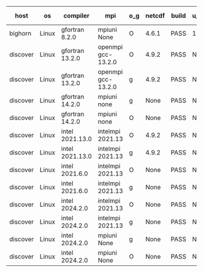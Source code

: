 

| host     | os       | compiler                              | mpi                      | o_g        | netcdf        | build       | u_pass          | u_fail          | s_pass            | s_fail            | e_pass             | e_fail             | nuopc_pass       | nuopc_fail       | artifacts link          |
|----------|----------|---------------------------------------|--------------------------|------------|---------------|-------------|-----------------|-----------------|-------------------|-------------------|--------------------|--------------------|------------------|------------------|-------------------------|
| bighorn | Linux | gfortran 8.2.0 | mpiuni None  | O | 4.6.1  | PASS | 12529 | 0 | 9 | 0 | 42 | 0 | None | None | <a href="https://github.com/esmf-org/esmf-test-artifacts/tree/0c0d0d813a366d9966c6c433936ac975586d2d9c/develop/gfortran/8.2.0/O/mpiuni/None" target="_blank">0c0d0d8</a> | 
| discover | Linux | gfortran 13.2.0 | openmpi gcc-13.2.0  | O | 4.9.2  | PASS | None | None | None | None | None | None | None | None | <a href="https://github.com/esmf-org/esmf-test-artifacts/tree/8b951d2ac8214efeb9aa8d68859599523466316a/develop/gfortran/13.2.0/O/openmpi/gcc-13.2.0" target="_blank">8b951d2</a> | 
| discover | Linux | gfortran 13.2.0 | openmpi gcc-13.2.0  | g | 4.9.2  | PASS | None | None | None | None | None | None | None | None | <a href="https://github.com/esmf-org/esmf-test-artifacts/tree/23c71e3bacc483091a6d7d65570779a4de5aed74/develop/gfortran/13.2.0/g/openmpi/gcc-13.2.0" target="_blank">23c71e3</a> | 
| discover | Linux | gfortran 14.2.0 | mpiuni none  | g | None  | PASS | None | None | None | None | None | None | None | None | <a href="https://github.com/esmf-org/esmf-test-artifacts/tree/07b0b38007b3531d6407fb4ae57c4de1ea2b1c3d/develop/gfortran/14.2.0/g/mpiuni/none" target="_blank">07b0b38</a> | 
| discover | Linux | gfortran 14.2.0 | mpiuni none  | O | None  | PASS | None | None | None | None | None | None | None | None | <a href="https://github.com/esmf-org/esmf-test-artifacts/tree/d6db6bb9d35bddc71ddf9d6ae4c472d816ff01f4/develop/gfortran/14.2.0/O/mpiuni/none" target="_blank">d6db6bb</a> | 
| discover | Linux | intel 2021.13.0 | intelmpi 2021.13  | O | 4.9.2  | PASS | None | None | None | None | None | None | None | None | <a href="https://github.com/esmf-org/esmf-test-artifacts/tree/236262cc0f8e549b7df9baa043302eb180e59df6/develop/intel/2021.13.0/O/intelmpi/2021.13" target="_blank">236262c</a> | 
| discover | Linux | intel 2021.13.0 | intelmpi 2021.13  | g | 4.9.2  | PASS | None | None | None | None | None | None | None | None | <a href="https://github.com/esmf-org/esmf-test-artifacts/tree/449462d48331b6369c5a723457535330ee5325a5/develop/intel/2021.13.0/g/intelmpi/2021.13" target="_blank">449462d</a> | 
| discover | Linux | intel 2021.6.0 | intelmpi 2021.13  | O | None  | PASS | None | None | None | None | None | None | None | None | <a href="https://github.com/esmf-org/esmf-test-artifacts/tree/f8d1364aaec2f5d823656aeae0694d73574aa170/develop/intel/2021.6.0/O/intelmpi/2021.13" target="_blank">f8d1364</a> | 
| discover | Linux | intel 2021.6.0 | intelmpi 2021.13  | g | None  | PASS | None | None | None | None | None | None | None | None | <a href="https://github.com/esmf-org/esmf-test-artifacts/tree/4d53bc6ca0861b53cfb23f1095133ceee79864a9/develop/intel/2021.6.0/g/intelmpi/2021.13" target="_blank">4d53bc6</a> | 
| discover | Linux | intel 2024.2.0 | intelmpi 2021.13  | O | None  | PASS | None | None | None | None | None | None | None | None | <a href="https://github.com/esmf-org/esmf-test-artifacts/tree/13925ea97121e6ee869adaea32621fc64e1108c4/develop/intel/2024.2.0/O/intelmpi/2021.13" target="_blank">13925ea</a> | 
| discover | Linux | intel 2024.2.0 | intelmpi 2021.13  | g | None  | PASS | None | None | None | None | None | None | None | None | <a href="https://github.com/esmf-org/esmf-test-artifacts/tree/02ed270e9a74cf7b5123bb67df4ed168d1f23090/develop/intel/2024.2.0/g/intelmpi/2021.13" target="_blank">02ed270</a> | 
| discover | Linux | intel 2024.2.0 | mpiuni None  | g | None  | PASS | None | None | None | None | None | None | None | None | <a href="https://github.com/esmf-org/esmf-test-artifacts/tree/0c976311cdbc1ba9bef2c20a0bcad318fc2ec13b/develop/intel/2024.2.0/g/mpiuni/None" target="_blank">0c97631</a> | 
| discover | Linux | intel 2024.2.0 | mpiuni None  | O | None  | PASS | None | None | None | None | None | None | None | None | <a href="https://github.com/esmf-org/esmf-test-artifacts/tree/405e51421e24b331067d914120039d299e2320a6/develop/intel/2024.2.0/O/mpiuni/None" target="_blank">405e514</a> | 

